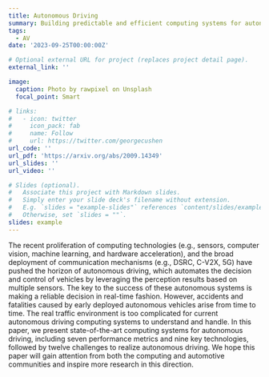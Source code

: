 ```yaml
---
title: Autonomous Driving
summary: Building predictable and efficient computing systems for autonomous vehicles.
tags:
  - AV
date: '2023-09-25T00:00:00Z'

# Optional external URL for project (replaces project detail page).
external_link: ''

image:
  caption: Photo by rawpixel on Unsplash
  focal_point: Smart

# links:
#   - icon: twitter
#     icon_pack: fab
#     name: Follow
#     url: https://twitter.com/georgecushen
url_code: ''
url_pdf: 'https://arxiv.org/abs/2009.14349'
url_slides: ''
url_video: ''

# Slides (optional).
#   Associate this project with Markdown slides.
#   Simply enter your slide deck's filename without extension.
#   E.g. `slides = "example-slides"` references `content/slides/example-slides.md`.
#   Otherwise, set `slides = ""`.
slides: example
---
```


The recent proliferation of computing technologies (e.g., sensors, computer vision, machine learning, and hardware acceleration), and the broad deployment of communication mechanisms (e.g., DSRC, C-V2X, 5G) have pushed the horizon of autonomous driving, which automates the decision and control of vehicles by leveraging the perception results based on multiple sensors. The key to the success of these autonomous systems is making a reliable decision in real-time fashion. However, accidents and fatalities caused by early deployed autonomous vehicles arise from time to time. The real traffic environment is too complicated for current autonomous driving computing systems to understand and handle. In this paper, we present state-of-the-art computing systems for autonomous driving, including seven performance metrics and nine key technologies, followed by twelve challenges to realize autonomous driving. We hope this paper will gain attention from both the computing and automotive communities and inspire more research in this direction.
